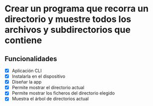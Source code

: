 # Crear un programa que recorra un directorio y muestre todos los archivos y subdirectorios que contiene

## Funcionalidades

- [X]  Aplicación CLI
- [X]  Instalarla en el dispositivo
- [X]  Diseñar la app
- [X]  Permite mostrar el directorio actual
- [X]  Permite mostrar los ficheros del directorio elegido
- [X]  Muestra el árbol de directorios actual
